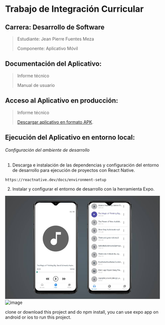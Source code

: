 # Trabajo de Integración Curricular
## Carrera: Desarrollo de Software
 > Estudiante: Jean Pierre Fuentes Meza
 > 
 > Componente: Aplicativo Móvil
## Documentación del Aplicativo:
 > Informe técnico
 > 
 > Manual de usuario
## Acceso al Aplicativo en producción:
 > Informe técnico
 > 
 > [Descargar aplicativo en formato APK](https://epnecuador-my.sharepoint.com/:u:/g/personal/jean_fuentes_epn_edu_ec/EUE2DuSTkKBLsKztB1Uso0UB0VsGtdBkNefbpZ4j0gUjzw?e=jWNXrK).
## Ejecución del Aplicativo en entorno local:
###### Configuración del ambiente de desarrollo
1. Descarga e instalación de las dependencias y configuración del entorno de desarrollo para ejecución de proyectos con React Native.
```
https://reactnative.dev/docs/environment-setup
```
2. Instalar y configurar el entorno de desarrollo con la herramienta Expo.



![Audio Player](./images/player-image.jpg)
![image](https://user-images.githubusercontent.com/74626067/218285846-e07cacbc-015a-425c-a000-06871618c254.png)


clone or download this project and do npm install, you can use expo app on android or ios to run this project.
